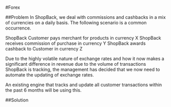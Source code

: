 #Forex

##Problem
In ShopBack, we deal with commissions and cashbacks in a mix of currencies on a daily basis. The following scenario is a common occurrence.

ShopBack Customer pays merchant for products in currency X
ShopBack receives commission of purchase in currency Y
ShopBack awards cashback to Customer in currency Z

Due to the highly volatile nature of exchange rates and how it now makes a significant difference in revenue due to the volume of transactions ShopBack is tracking, the management has decided that we now need to automate the updating of exchange rates.

An existing engine that tracks and update all customer transactions within the past 6 months will be using this.


##Solution
